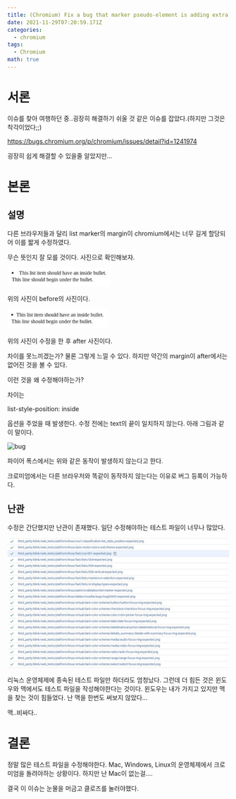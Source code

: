 ```yaml
---
title: (Chromium) Fix a bug that marker pseudo-element is adding extra margin-right
date: 2021-11-29T07:20:59.171Z
categories:
  - chromium
tags:
  - Chromium
math: true
---
```

# 서론

이슈를 찾아 여행하던 중..굉장히 해결하기 쉬울 것 같은 이슈를 잡았다.(하지만 그것은 착각이었다;;)

https://bugs.chromium.org/p/chromium/issues/detail?id=1241974

굉장히 쉽게 해결할 수 있을줄 알았지만...

# 본론

## 설명

다른 브라우저들과 달리 list marker의 margin이 chromium에서는 너무 길게 할당되어 이를 짧게 수정하였다.

무슨 뜻인지 잘 모를 것이다. 사진으로 확인해보자.

![chromium-margin-before](/assets/img/uploads/chromium-margin-before.jpg "chromium-margin-before")

위의 사진이 before의 사진이다.

![chromium-margin-after](/assets/img/uploads/chromium-margin-after.jpg "chromium-margin-after")

위의 사진이 수정을 한 후 after 사진이다.

차이를 못느끼겠는가? 물론 그렇게 느낄 수 있다. 하지만 약간의 margin이 after에서는 없어진 것을 볼 수 있다.

이런 것을 왜 수정해야하는가?

차이는

list-style-position: inside

옵션을 주었을 때 발생한다. 수정 전에는 text의 끝이 일치하지 않는다. 아래 그림과 같이 말이다.

![bug](https://00f74ba44b382116ded03cc4bd57a6ee29556fb053-apidata.googleusercontent.com/download/storage/v1/b/monorail-prod.appspot.com/o/16%2Fattachments%2Fa3dfa6f2-501e-4378-8682-e31cf56a27e9?jk=AFshE3Vr8if15QnaLf7ddJRX2C9VGXotg6xGVN5V2z3g8b4DnA6i0f5vNLcFHrHGO_jJSxcGlWhtsX2ROwtr_ryAOseUM8h0nATmmWLAEBl1G0ldDmmkVJqDlS0QuCYW4rV8Fz-3hypWxz_CZwgSYqgnfAsy3-a9yvuMLKHvlQurs5lwct0QeuIvZ05l6M1Z14ZnCUYk-gfbGvHttvrCf7CSQUkHtJMju3va1eW7alXG-vExVwu7K8bPAt5jBtSFS00KybJ3E7Zm1VwF3z4m1hXeB2Xb_N_1HxTKm3mkWivObKZIR_DKBNcSzOw3qIU4SAiIA9de5YZGhS2lyc7bXAowrF12pjcQcWNwEAgO25FIWKQPdpXDgpJ3E3Bja4v_ft9z-k6Rfml4Awf7VfpmZLPzhVacD9awhiSVU6T1nUzla30NmJEc30kDg6l4wCeUVTucYdf_bl_n1LqS9Vp_RaNfs0SYR86qlbKSVJjI6-yQY944IE_DkvuzyTIAtrf_fp1IaEt9Jy7aVzzullhMXi60BthIYs0caiena8T6vZbJ41kxf3m1EuNlYjAb0kkcdAb8Fr9IbxRKJXiqmsBHoy97lSbjPKjRLsYDwVq_flr0uyDQWCeo4GTbITbw2bwfV4SupE2wy9rbX97l_NI3JJNnZKarSOSWKQ_Q3FZomNPPO3808Z7Ihrro-CuKKWNKHuaAjKosrMDg2RuV8zVOWTJjGfRgvkUkai3kI6iDqM2BLyOsd9Opsztpr9YZIUB099FmI7jkV_nJhEBQ9yQNvd0jzi3Y_BI5siIgg354CbVCLkDvEpHV5_6ihrQf8c8cmH9uZji-49UsUSYOep4SS4weUiJaRfA_OeMRTm7K7zlgJjO5ksPZNcAihv2j367hK2nnjJXOj9zo2M61c2ZfBa4pYOQr1vN6W83Zj2bXR7Y8hH4Wg8PTxd5gPz15qZXJDeufG_tSwF5jfl9rU-2mDhsD-aGsq2k_t9wd8RfEwjlgglpgBrJQwrKHA1pxOiIZeJsKDfNNUbJrlcZ00LFU3eP506oiTBhgeynnkSqq4qNLoAYPxOKcrxu9bmY-C45mqav6CV5eRXrIFm43anWobR_c17vaiqLdBSrY-ejfJfyH9llZ_5VdW55jy61Jaukfw7Q2nqwcUy__jDhbCKgFmN3Mq7U4txiKKRHdqUjlfHSoQdJze4UMMCGivP1kBGRPyWmd_2PPqpU8G_MIxOlKoqQbOWKjPe7u-0q671PvxNAwNtk-mni2-8w2Cs23GlGTsj9JuExhDX6TrLRYHSW3NiGdrr2WcB3yriRWuMMMveogdaZtrFwAEf668v1SAUJQ5V7ncMTh_K8Um696KE5foNSjsDHYbruGAraz5Z6qKPvVp4QtScZVEqJ8ItokQ5E5YtM4SufRpbIJB0BogeIrKtoYsCNWntzyR6q86_DNwghhl0t-IJkyABGo9A9MTRbi2mQTRe3cuUT5IV2JL4WOGQyE5qqd9a80MGh9jKmKcu1J0NJxKdxkk6jjrr_uGmZHVtPV4TTYsE4krslScTvF2SV0KL506lhh0b0Bssqnl_LIErIU-FV0oj3XCdqSdxG0Jx-Kxp5Bm41rNsCzGCnBaIylMea_3T_EbwNhLIEfqp-hLVqRONjOtZoA5_9fSXMMPc_IAky9784pFLkGoy1BfoOKq4nJ "bug")

파이어 폭스에서는 위와 같은 동작이 발생하지 않는다고 한다.

크로미엄에서는 다른 브라우저와 똑같이 동작하지 않는다는 이유로 버그 등록이 가능하다.

## 난관

수정은 간단했지만 난관이 존재했다. 일단 수정해야하는 테스트 파일이 너무나 많았다.

![chromium-linux-test](/assets/img/uploads/chromium-linux-test.jpg "chromium-linux-test")

리눅스 운영체제에 종속된 테스트 파일만 하더라도 엄청났다.
그런데 더 힘든 것은 윈도우와 맥에서도 테스트 파일을 작성해야한다는 것이다. 윈도우는 내가 가지고 있지만 맥을 찾는 것이 힘들었다. 난 맥을 한번도 써보지 않았다...

맥..비싸다..

# 결론

정말 많은 테스트 파일을 수정해야한다. Mac, Windows, Linux의 운영체제에서 크로미엄을 돌려야하는 상황이다. 하지만 난 Mac이 없는걸....

결국 이 이슈는 눈물을 머금고 클로즈를 눌러야했다.